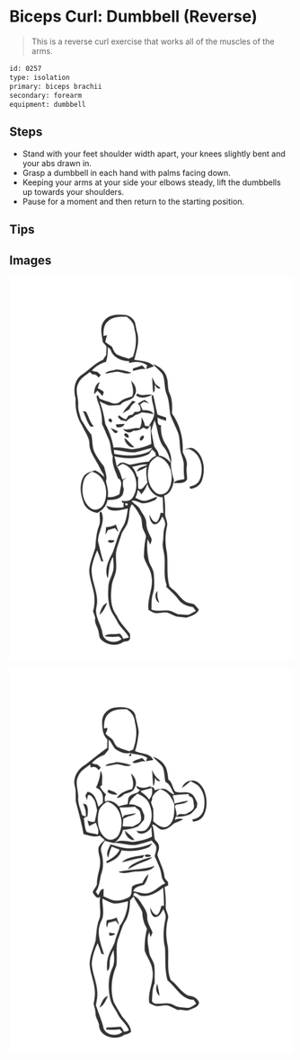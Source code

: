 # Biceps Curl: Dumbbell (Reverse)

> This is a reverse curl exercise that works all of the muscles of the arms.

``` 
id: 0257 
type: isolation 
primary: biceps brachii 
secondary: forearm 
equipment: dumbbell 
``` 


## Steps


 - Stand with your feet shoulder width apart, your knees slightly bent and your abs drawn in.
 - Grasp a dumbbell in each hand with palms facing down.
 - Keeping your arms at your side your elbows steady, lift the dumbbells up towards your shoulders.
 - Pause for a moment and then return to the starting position.

## Tips



## Images

![](./../svg/0257-relaxation.svg "")

![](./../svg/0257-tension.svg "")

